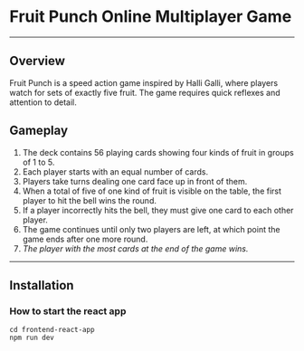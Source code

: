 # Fruit Punch Online Multiplayer Game
------------------------------------
## Overview
Fruit Punch is a speed action game inspired by Halli Galli, where players watch for sets of exactly five fruit. The game requires quick reflexes and attention to detail.

## Gameplay
1. The deck contains 56 playing cards showing four kinds of fruit in groups of 1 to 5.
2. Each player starts with an equal number of cards.
3. Players take turns dealing one card face up in front of them.
4. When a total of five of one kind of fruit is visible on the table, the first player to hit the bell wins the round.
5. If a player incorrectly hits the bell, they must give one card to each other player.
6. The game continues until only two players are left, at which point the game ends after one more round.
7. *The player with the most cards at the end of the game wins.*

---------------
## Installation
### How to start the react app
```
cd frontend-react-app
npm run dev
```
